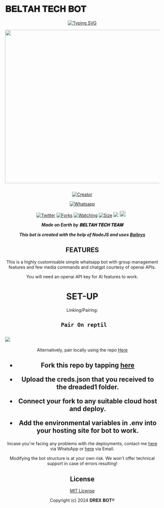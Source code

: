 # 𝐁𝐄𝐋𝐓𝐀𝐇 𝐓𝐄𝐂𝐇 𝐁𝐎𝐓
<div align="center">
<a href="https://git.io/typing-svg"><img src="https://readme-typing-svg.demolab.com?font=Black+Ops+One&size=50&pause=1000&color=1BAFBAFF&center=true&width=910&height=100&lines=𝐁𝐄𝐋𝐓𝐀𝐇+𝐓𝐄𝐂𝐇+𝐁𝐎𝐓;A+WHATSAPP+BOT;CREATED+BY+BELTAH+TECH+TEAM" alt="Typing SVG" /></a>
  </p>
  
<p align="center">
<img src="https://telegra.ph/file/dcce2ddee6cc7597c859a.jpg" width="650" height="500"/>
</p>
<p align="center">
  <a href="#"><img src="http://readme-typing-svg.herokuapp.com?color=d1fa02&center=true&vCenter=true&multiline=false&lines=BELTAH-BOT+IS+A+WHATSAPP+CREATED+BY+BELTAH-TECH-TEAM" alt="">
</p>
<p align="center">
<a href="#"><img title="Creator" src="https://img.shields.io/badge/Creator-BELTAH TECH-red.svg?style=for-the-badge&logo=github"></a>
</p>
<p align="center">
<a href="'https://wa.me/254114141192yoh+𝐁𝐞𝐥𝐭𝐚𝐡 𝐊𝐄⸼ +nishow+venye+nitadeploy+beltah-ai'"><img title="Whatsapp" src="'https://wa.me/254114141192yoh+𝐁𝐞𝐥𝐭𝐚𝐡 𝐊𝐄⸼ +nishow+venye+nitadeploy+beltah-ai'?color=green&style=flat-square"></a>
  
<a href="https://wa.me/254114141192yoh+𝐁𝐞𝐥𝐭𝐚𝐡 𝐊𝐄⸼"><img title="Twitter" src="https://x.com/NSirm5?s=09?color=black&style=flat-square"></a>
<a href="https://github.com/Beltahmd/beltahAI/network/members"><img title="Forks" src="https://img.shields.io/github/fork/drexmose/drex-ai?color=yellow&style=flat-square"></a>
<a href="https://github.com/Beltahmd/beltahAI/watchers"><img title="Watching" src="https://img.shields.io/github/watchers/drexmose/drex-ai?label=Watchers&color=red&style=flat-square"></a>
<a href="https://github.com/Beltahmd/beltahAI/"><img title="Size" src="https://img.shields.io/github/repo-size/AlipBot/Api-Alpis?style=flat-square&color=darkred"></a>
<a href="https://hits.seeyoufarm.com"><img src="https://hits.seeyoufarm.com/api/count/incr/badge.svg?url=https://github.com/Beltahmd/beltahAI/%2Fhit-counter&count_bg=%2379C83D&title_bg=%23555555&icon=probot.svg&icon_color=%2304FF00&title=hits&edge_flat=false"/></a>
<a href="https://github.com/Beltahmd/beltahAI/graphs/commit-activity"><img height="20" src="https://img.shields.io/badge/Maintained-No-red.svg"></a>&nbsp;&nbsp;
</p>


***Made on Earth by 𝐁𝐄𝐋𝐓𝐀𝐇 𝐓𝐄𝐂𝐇 𝐓𝐄𝐀𝐌***


***This bot is created with the help of NodeJS and uses [Baileys](https://github.com/adiwajshing/Baileys)***

## FEATURES
This is a highly customisable simple whatsapp bot with group management features and few media commands and chatgpt courtesy of openai APIs.

You will need an openai API key for AI features to work.

# SET-UP

Linking/Pairing:


## ` Pair On reptil`
<h2 align="left">  <a href="https://replit.com/@beltahv17/Pairing-devilbot"><img src="https://repl.it/badge/github/quiec/whatsasena" />
</a>
</h2>

Alternatively, pair locally using the repo [Here](https://github.com/Fortunatusmokaya/DREADED-PAIRING)

    
<h2 align="center">   



    
<h2 align="center">   

- Fork this repo by tapping  [here](https://github.com/Beltahmd/beltahAI/fork)


- Upload the creds.json that you received to the dreaded1 folder.

- Connect your fork to any suitable cloud host and deploy.

- Add the environmental variables in .env into your hosting site for bot to work.
</h2>
 
     

    
 



Incase you're facing any problems with rhe deployments, contact me  [here](https://wa.me/254114141192) via WhatsApp or [here](beltake17@gmail.com) via Email.

Modifying the bot structure is at your own risk. We won't offer technical support in case of errors resulting!


## License

[MIT License](https://https://github.com/drexmose/Cdrex-ai/blob/main/LICENSE)

Copyright (c) 2024 𝐃𝐑𝐄𝐗 𝐁𝐎𝐓®

